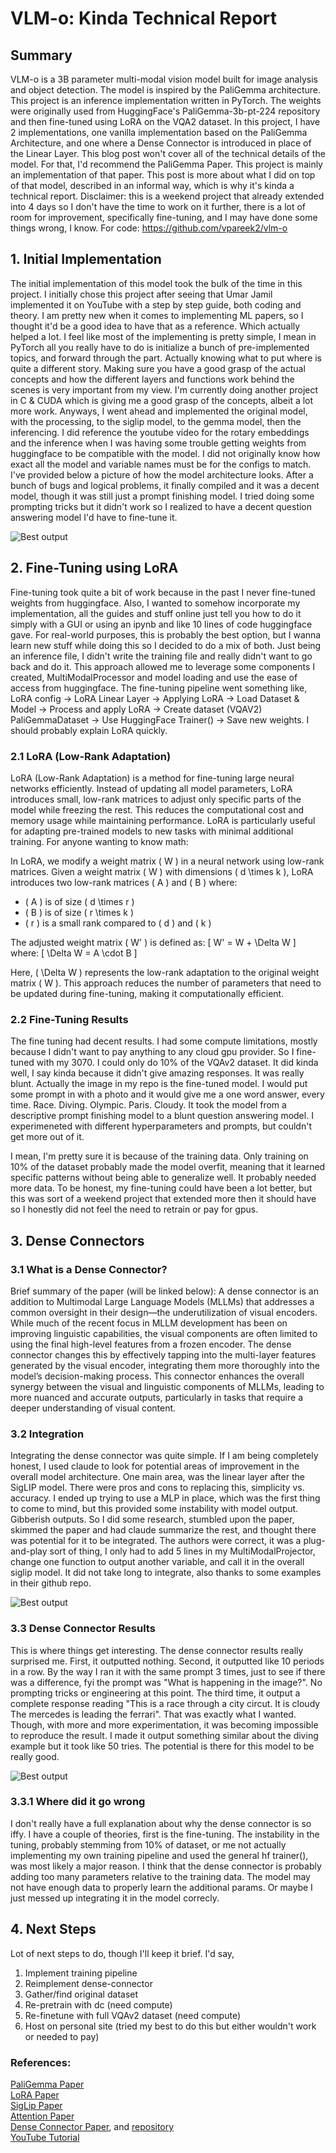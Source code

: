 # VLM-o: Kinda Technical Report

## Summary
VLM-o is a 3B parameter multi-modal vision model built for image analysis and object detection. The model is inspired by the PaliGemma architecture. This project is an inference implementation written in PyTorch. The weights were originally used from HuggingFace's PaliGemma-3b-pt-224 repository and then fine-tuned using LoRA on the VQA2 dataset. In this project, I have 2 implementations, one vanilla implementation based on the PaliGemma Architecture, and one where a Dense Connector is introduced in place of the Linear Layer. This blog post won't cover all of the technical details of the model. For that, I'd recommend the PaliGemma Paper. This project is mainly an implementation of that paper. This post is more about what I did on top of that model, described in an informal way, which is why it's kinda a technical report. Disclaimer: this is a weekend project that already extended into 4 days so I don't have the time to work on it further, there is a lot of room for improvement, specifically fine-tuning, and I may have done some things wrong, I know. For code: https://github.com/vpareek2/vlm-o

## 1. Initial Implementation
The initial implementation of this model took the bulk of the time in this project. I initially chose this project after seeing that Umar Jamil implemented it on YouTube with a step by step guide, both coding and theory. I am pretty new when it comes to implementing ML papers, so I thought it'd be a good idea to have that as a reference. Which actually helped a lot. I feel like most of the implementing is pretty simple, I mean in PyTorch all you really have to do is initialize a bunch of pre-implemented topics, and forward through the part. Actually knowing what to put where is quite a different story. Making sure you have a good grasp of the actual concepts and how the different layers and functions work behind the scenes is very important from my view. I'm currently doing another project in C & CUDA which is giving me a good grasp of the concepts, albeit a lot more work. Anyways, I went ahead and implemented the original model, with the processing, to the siglip model, to the gemma model, then the inferencing. I did reference the youtube video for the rotary embeddings and the inference when I was having some trouble getting weights from huggingface to be compatible with the model. I did not originally know how exact all the model and variable names must be for the configs to match. I've provided below a picture of how the model architecture looks. After a bunch of bugs and logical problems, it finally compiled and it was a decent model, though it was still just a prompt finishing model. I tried doing some prompting tricks but it didn't work so I realized to have a decent question answering model I'd have to fine-tune it.

![Best output](../../files/PaliGemma_ModelArch.png)


## 2. Fine-Tuning using LoRA
Fine-tuning took quite a bit of work because in the past I never fine-tuned weights from huggingface. Also, I wanted to somehow incorporate my implementation, all the guides and stuff online just tell you how to do it simply with a GUI or using an ipynb and like 10 lines of code huggingface gave. For real-world purposes, this is probably the best option, but I wanna learn new stuff while doing this so I decided to do a mix of both. Just being an inference file, I didn't write the training file and really didn't want to go back and do it. This approach allowed me to leverage some components I created, MultiModalProcessor and model loading and use the ease of access from huggingface. The fine-tuning pipeline went something like, LoRA config -> LoRA Linear Layer -> Applying LoRA -> Load Dataset & Model -> Process and apply LoRA -> Create dataset (VQAV2) PaliGemmaDataset -> Use HuggingFace Trainer() -> Save new weights. I should probably explain LoRA quickly.

### 2.1 LoRA (Low-Rank Adaptation)
LoRA (Low-Rank Adaptation) is a method for fine-tuning large neural networks efficiently. Instead of updating all model parameters, LoRA introduces small, low-rank matrices to adjust only specific parts of the model while freezing the rest. This reduces the computational cost and memory usage while maintaining performance. LoRA is particularly useful for adapting pre-trained models to new tasks with minimal additional training. For anyone wanting to know math:

In LoRA, we modify a weight matrix \( W \) in a neural network using low-rank matrices. Given a weight matrix \( W \) with dimensions \( d \times k \), LoRA introduces two low-rank matrices \( A \) and \( B \) where:
- \( A \) is of size \( d \times r \)
- \( B \) is of size \( r \times k \)
- \( r \) is a small rank compared to \( d \) and \( k \)

The adjusted weight matrix \( W' \) is defined as:
\[ W' = W + \Delta W \]
where:
\[ \Delta W = A \cdot B \]

Here, \( \Delta W \) represents the low-rank adaptation to the original weight matrix \( W \). This approach reduces the number of parameters that need to be updated during fine-tuning, making it computationally efficient.

### 2.2 Fine-Tuning Results
The fine tuning had decent results. I had some compute limitations, mostly because I didn't want to pay anything to any cloud gpu provider. So I fine-tuned with  my 3070. I could only do 10% of the VQAv2 dataset. It did kinda well, I say kinda because it didn't give amazing responses. It was really blunt. Actually the image in my repo is the fine-tuned model. I would put some prompt in with a photo and it would give me a one word answer, every time. Race. Diving. Olympic. Paris. Cloudy. It took the model from a descriptive prompt finishing model to a blunt question answering model. I experimeneted with different hyperparameters and prompts, but couldn't get more out of it.

I mean, I'm pretty sure it is because of the training data. Only training on 10% of the dataset probably made the model overfit, meaning that it learned specific patterns without being able to generalize well. It probably needed more data. To be honest, my fine-tuning could have been a lot better, but this was sort of a weekend project that extended more then it should have so I honestly did not feel the need to retrain or pay for gpus.

## 3. Dense Connectors

### 3.1 What is a Dense Connector?
Brief summary of the paper (will be linked below):
A dense connector is an addition to Multimodal Large Language Models (MLLMs) that addresses a common oversight in their design—the underutilization of visual encoders. While much of the recent focus in MLLM development has been on improving linguistic capabilities, the visual components are often limited to using the final high-level features from a frozen encoder. The dense connector changes this by effectively tapping into the multi-layer features generated by the visual encoder, integrating them more thoroughly into the model’s decision-making process. This connector enhances the overall synergy between the visual and linguistic components of MLLMs, leading to more nuanced and accurate outputs, particularly in tasks that require a deeper understanding of visual content.

### 3.2 Integration
Integrating the dense connector was quite simple. If I am being completely honest, I used claude to look for potential areas of improvement in the overall model architecture. One main area, was the linear layer after the SigLIP model. There were pros and cons to replacing this, simplicity vs. accuracy. I ended up trying to use a MLP in place, which was the first thing to come to mind, but this provided some instability with model output. Gibberish outputs. So I did some research, stumbled upon the paper, skimmed the paper and had claude summarize the rest, and thought there was potential for it to be integrated. The authors were correct, it was a plug-and-play sort of thing, I only had to add 5 lines in my MultiModalProjector, change one function to output another variable, and call it in the overall siglip model. It did not take long to integrate, also thanks to some examples in their github repo.

![Best output](../../files/VLMo_ModelArch.png)


### 3.3 Dense Connector Results
This is where things get interesting. The dense connector results really surprised me. First, it outputted nothing. Second, it outputted like 10 periods in a row. By the way I ran it with the same prompt 3 times, just to see if there was a difference, fyi the prompt was "What is happening in the image?". No prompting tricks or engineering at this point. The third time, it output a complete response reading "This is a race through a city circut. It is cloudy The mercedes is leading the ferrari". That was exactly what I wanted. Though, with more and more experimentation, it was becoming impossible to reproduce the result. I made it output something similar about the diving example but it took like 50 tries. The potential is there for this model to be really good.

![Best output](../../files/best_output.png)

### 3.3.1 Where did it go wrong
I don't really have a full explanation about why the dense connector is so iffy. I have a couple of theories, first is the fine-tuning. The instability in the tuning, probably stemming from 10% of dataset, or me not actually implementing my own training pipeline and used the general hf trainer(), was most likely a major reason. I think that the dense connector is probably adding too many parameters relative to the training data. The model may not have enough data to properly learn the additional params. Or maybe I just messed up integrating it in the model correcly.

## 4. Next Steps
Lot of next steps to do, though I'll keep it brief. I'd say,
1. Implement training pipeline
2. Reimplement dense-connector
3. Gather/find original dataset
4. Re-pretrain with dc (need compute)
5. Re-finetune with full VQAv2 dataset (need compute)
6. Host on personal site (tried my best to do this but either wouldn't work or needed to pay)

### References:
[PaliGemma Paper](https://arxiv.org/pdf/2407.07726)<br>
[LoRA Paper](https://arxiv.org/pdf/2106.09685)<br>
[SigLip Paper](https://arxiv.org/pdf/2303.15343)<br>
[Attention Paper](https://arxiv.org/pdf/1706.03762)<br>
[Dense Connector Paper](https://arxiv.org/pdf/2405.13800), and [repository](https://github.com/HJYao00/DenseConnector?tab=readme-ov-file)<br>
[YouTube Tutorial](https://www.youtube.com/watch?v=vAmKB7iPkWw)
